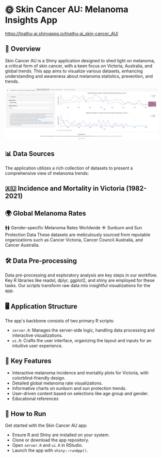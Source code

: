 # 🌞 Skin Cancer AU: Melanoma Insights App
https://tnathu-ai.shinyapps.io/tnathu-ai_skin-cancer_AU/

## 📌 Overview
Skin Cancer AU is a Shiny application designed to shed light on melanoma, a critical form of skin cancer, with a keen focus on Victoria, Australia, and global trends. This app aims to visualize various datasets, enhancing understanding and awareness about melanoma statistics, prevention, and trends.

![screenshot](code/www/screenshot.png)

## 📊 Data Sources
The application utilizes a rich collection of datasets to present a comprehensive view of melanoma trends:

## 🇦🇺 Incidence and Mortality in Victoria (1982-2021)

## 🌍 Global Melanoma Rates
🚹🚺 Gender-specific Melanoma Rates Worldwide
☀️ Sunburn and Sun Protection Data
These datasets are meticulously sourced from reputable organizations such as Cancer Victoria, Cancer Council Australia, and Cancer Australia.

## 🛠️ Data Pre-processing
Data pre-processing and exploratory analysis are key steps in our workflow. Key R libraries like readxl, dplyr, ggplot2, and shiny are employed for these tasks. Our scripts transform raw data into insightful visualizations for the app.

## 🖥️ Application Structure
The app's backbone consists of two primary R scripts:
+ `server.R`: Manages the server-side logic, handling data processing and interactive visualizations.
+ `ui.R`: Crafts the user interface, organizing the layout and inputs for an intuitive user experience.

## 🌟 Key Features
+ Interactive melanoma incidence and mortality plots for Victoria, with colorblind-friendly design.
+ Detailed global melanoma rate visualizations.
+ Informative charts on sunburn and sun protection trends.
+ User-driven content based on selections like age group and gender.
+ Educational references

## 🚀 How to Run
Get started with the Skin Cancer AU app:
+ Ensure R and Shiny are installed on your system.
+ Clone or download the app repository.
+ Open `server.R` and `ui.R` in RStudio.
+ Launch the app with `shiny::runApp()`.

